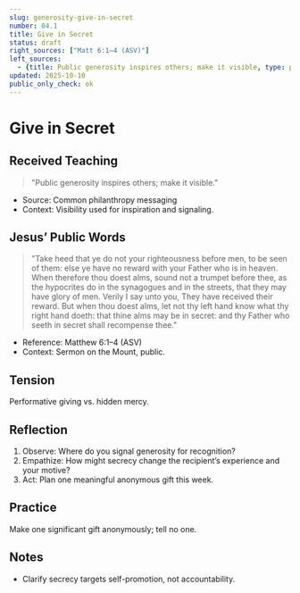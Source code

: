 ```yaml
---
slug: generosity-give-in-secret
number: 04.1
title: Give in Secret
status: draft
right_sources: ["Matt 6:1–4 (ASV)"]
left_sources:
  - {title: Public generosity inspires others; make it visible, type: paraphrase, permission: none}
updated: 2025-10-10
public_only_check: ok
---
```


# Give in Secret

## Received Teaching
> "Public generosity inspires others; make it visible."
- Source: Common philanthropy messaging
- Context: Visibility used for inspiration and signaling.

## Jesus’ Public Words
> "Take heed that ye do not your righteousness before men, to be seen of them: else ye have no reward with your Father who is in heaven. When therefore thou doest alms, sound not a trumpet before thee, as the hypocrites do in the synagogues and in the streets, that they may have glory of men. Verily I say unto you, They have received their reward. But when thou doest alms, let not thy left hand know what thy right hand doeth: that thine alms may be in secret: and thy Father who seeth in secret shall recompense thee."
- Reference: Matthew 6:1–4 (ASV)
- Context: Sermon on the Mount, public.

## Tension
Performative giving vs. hidden mercy.

## Reflection
1. Observe: Where do you signal generosity for recognition?
2. Empathize: How might secrecy change the recipient’s experience and your motive?
3. Act: Plan one meaningful anonymous gift this week.

## Practice
Make one significant gift anonymously; tell no one.

## Notes
- Clarify secrecy targets self-promotion, not accountability.